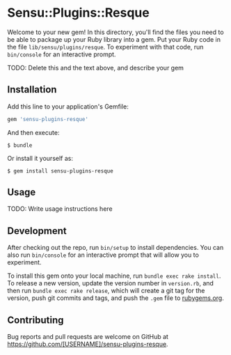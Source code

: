 # Sensu::Plugins::Resque

Welcome to your new gem! In this directory, you'll find the files you need to be able to package up your Ruby library into a gem. Put your Ruby code in the file `lib/sensu/plugins/resque`. To experiment with that code, run `bin/console` for an interactive prompt.

TODO: Delete this and the text above, and describe your gem

## Installation

Add this line to your application's Gemfile:

```ruby
gem 'sensu-plugins-resque'
```

And then execute:

    $ bundle

Or install it yourself as:

    $ gem install sensu-plugins-resque

## Usage

TODO: Write usage instructions here

## Development

After checking out the repo, run `bin/setup` to install dependencies. You can also run `bin/console` for an interactive prompt that will allow you to experiment.

To install this gem onto your local machine, run `bundle exec rake install`. To release a new version, update the version number in `version.rb`, and then run `bundle exec rake release`, which will create a git tag for the version, push git commits and tags, and push the `.gem` file to [rubygems.org](https://rubygems.org).

## Contributing

Bug reports and pull requests are welcome on GitHub at https://github.com/[USERNAME]/sensu-plugins-resque.

